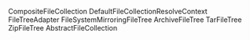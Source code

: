 

CompositeFileCollection
 DefaultFileCollectionResolveContext
  FileTreeAdapter
   FileSystemMirroringFileTree
    ArchiveFileTree
    TarFileTree
    ZipFileTree
   AbstractFileCollection

